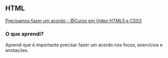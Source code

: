 ## HTML 

[Precisamos fazer um acordo - @Curso em Vídeo HTML5 e CSS3](https://www.youtube.com/watch?v=VfIXgGJWLvA&list=PLHz_AreHm4dkZ9-atkcmcBaMZdmLHft8n&index=3)

### O que aprendi?

Aprendi que é importante precisar fazer um acordo nos focos, exercícios e anotações.